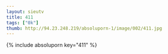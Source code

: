 ```yaml
--- 
layout: sieutv
title: 411
tags: ["0k"]
thumb: http://94.23.248.219/absoluporn-1/image/002/411.jpg
---
```

{% include absoluporn key="411" %} 
